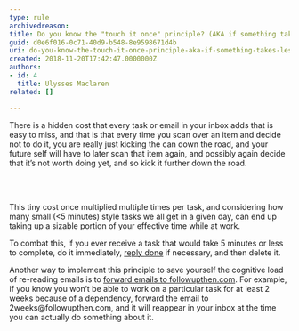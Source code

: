 ```yaml
---
type: rule
archivedreason: 
title: Do you know the "touch it once" principle? (AKA if something takes less than 5 minutes, do it immediately)
guid: d0e6f016-0c71-40d9-b548-8e9598671d4b
uri: do-you-know-the-touch-it-once-principle-aka-if-something-takes-less-than-5-minutes-do-it-immediately
created: 2018-11-20T17:42:47.0000000Z
authors:
- id: 4
  title: Ulysses Maclaren
related: []

---
```



<p>There is a hidden cost that every task or email in your inbox adds that is easy to miss, and that is that every time you scan over an item and decide not to do it, you are really just kicking the can down the road, and your future self will have to later scan that item again, and possibly again decide that it’s not worth doing yet, and so kick it further down the road.</p>
<br><excerpt class='endintro'></excerpt><br>
<p>This tiny cost once multiplied multiple times per task, and considering how many small (&lt;5 minutes) style tasks we all get in a given day, can end up taking up a sizable portion of your effective time while at work.</p><p>To combat this, if you ever receive a task that would take 5 minutes or less to complete, do it immediately, <a href="/_layouts/15/FIXUPREDIRECT.ASPX?WebId=3dfc0e07-e23a-4cbb-aac2-e778b71166a2&amp;TermSetId=07da3ddf-0924-4cd2-a6d4-a4809ae20160&amp;TermId=29d5ca5d-c191-475f-8db2-0086c44ca46c">reply </a><a href="/_layouts/15/FIXUPREDIRECT.ASPX?WebId=3dfc0e07-e23a-4cbb-aac2-e778b71166a2&amp;TermSetId=07da3ddf-0924-4cd2-a6d4-a4809ae20160&amp;TermId=29d5ca5d-c191-475f-8db2-0086c44ca46c">done</a>&#160;if necessary, and then delete it.<br></p><p>Another way to implement this principle to save yourself the cognitive load of re-reading emails is to <a href="/_layouts/15/FIXUPREDIRECT.ASPX?WebId=3dfc0e07-e23a-4cbb-aac2-e778b71166a2&amp;TermSetId=07da3ddf-0924-4cd2-a6d4-a4809ae20160&amp;TermId=aa8c8dd3-1cd7-414c-b13e-d1a225e05ef0">forward emails to followupthen.com</a>. For example, if you know you won’t be able to work on a particular task for at least 2 weeks because of a dependency, forward the email to 2weeks@followupthen.com, and it will reappear in your inbox at the time you can actually do something about it.<br></p>


